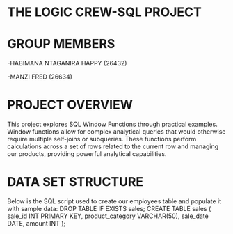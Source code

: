 # THE LOGIC CREW-SQL PROJECT

# GROUP MEMBERS

-HABIMANA NTAGANIRA HAPPY (26432)

-MANZI FRED (26634)

# PROJECT OVERVIEW

This project explores SQL Window Functions through practical examples. Window functions allow for complex analytical queries that would otherwise require multiple self-joins or subqueries. These functions perform calculations across a set of rows related to the current row and managing our products, providing powerful analytical capabilities.
# DATA SET STRUCTURE
Below is the SQL script used to create our employees table and populate it with sample data:
DROP TABLE IF EXISTS sales;
CREATE TABLE sales (
  sale_id INT PRIMARY KEY,
  product_category VARCHAR(50),
  sale_date DATE,
  amount INT
);





